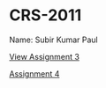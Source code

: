 # CRS-2011

Name: Subir Kumar Paul

[View Assignment 3](./Subir-Kumar-Paul-Crs2011.pdf)

[Assignment 4](./Subir%20Kumar%20Paul%20-Assignment%204.pdf)
